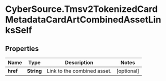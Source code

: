 # CyberSource.Tmsv2TokenizedCardMetadataCardArtCombinedAssetLinksSelf

## Properties
Name | Type | Description | Notes
------------ | ------------- | ------------- | -------------
**href** | **String** | Link to the combined asset.  | [optional] 


